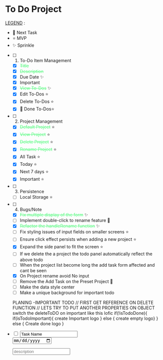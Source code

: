 # To Do Project

<u>LEGEND</u> :

- 🔵 Next Task
- ⭐ MVP
- ✨ Sprinkle

- [ ] 1. To-Do Item Management</span>

  - [x] <span style="color:#50fa7b;"><s>Title</s></span>
  - [x] <span style="color:#50fa7b;"><s>Description</s></span>
  - [x] Due Date ✨
  - [x] Important
  - [x] <span style="color:#50fa7b;"><s>View To-Dos</s></span> ✨
  - [x] Edit To-Dos ⭐
  - [x] Delete To-Dos ⭐
  - [x] 🔵 Done To-Dos⭐

- [ ] 2. Project Management

  - [x] <span style="color:#50fa7b;"><s>Default Project</s></span> ⭐
  - [x] <span style="color:#50fa7b;"><s>View Project</s></span> ⭐
  - [x] <span style="color:#50fa7b;"><s>Delete Project</s></span> ⭐
  - [x] <span style="color:#50fa7b;"><s>Rename Project</s></span> ⭐
  - [x] All Task ⭐
  - [x] Today ⭐
  - [x] Next 7 days ⭐
  - [x] Important ⭐

- [ ] 3. Persistence

  - [ ] Local Storage ⭐

- [ ] 4. Bugs/Note

  - [x] <span style="color:#50fa7b;"><s>Fix multiple display of the form</s></span> ✨
  - [ ] Implement double-click to rename feature 🔵
  - [x] <span style="color:#50fa7b;"><s>Refactor the handleRename function</s></span> ✨
  - [ ] Fix styling issues of input fields on smaller screens ⭐
  - [ ] Ensure click effect persists when adding a new project ⭐
  - [x] Expand the side panel to fit the screen ⭐
  - [ ] If we delete the a project the todo panel automatically reflect the above todo
  - [ ] When the project list become long the add task form affected and cant be seen
  - [x] On Project rename avoid No input
  - [ ] Remove the Add Task on the Preset Project 🔵
  - [ ] Make the data style center
  - [ ] Make a unique background for important todo

  PLANING
  -IMPORTANT TODO
  // FIRST GET REFERENCE ON DELETE FUNCTION
  // LETS TRY TO PUT ANOTHER PROPERTIES ON OBJECT
  switch the deleteToDO on important like this lofic
  if(!isTodoDone){
  if(isTodoImportant){
  create Important logo
  } else {
  create empty logo}
  } else {
  Create done logo }
   <form>
    <li class="list">
      <div class="list__container" data-id="1725635531290">
        <div class="top">
          <div class="checklist">
            <input type="checkbox" class="checkbox" id="1725635531290" />
            <label for="Project">
              <input type="text" name="taskName" value="Task Name" />
            </label>
          </div>
          <div class="date">
            <input type="date" name="taskDate" />
          </div>
          <div class="list--cta">
            <div class="Important" id="importantTodo">
              <img src="assets/StarOut.svg" alt="" />
            </div>
            <div class="editTodo" id="editTodo" aria-expanded="false">
              <img src="assets/menu3.svg" alt="" />
            </div>
          </div>
        </div>
        <p class="list--description">
          <input name="taskDescription" placeholder="description"></input>
        </p>
      </div>
    </li>
  </form>
